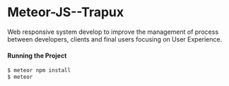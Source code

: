 # Meteor-JS--Trapux
Web responsive system develop to improve the management of process between developers, clients and final users focusing on User Experience.

#### Running the Project
```sh
$ meteor npm install
$ meteor
```

